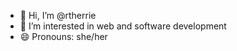 - 👋 Hi, I’m @rtherrie
- 👀 I’m interested in web and software development
- 😄 Pronouns: she/her

<!---
rtherrie/rtherrie is a ✨ special ✨ repository because its `README.md` (this file) appears on your GitHub profile.
You can click the Preview link to take a look at your changes.
--->
